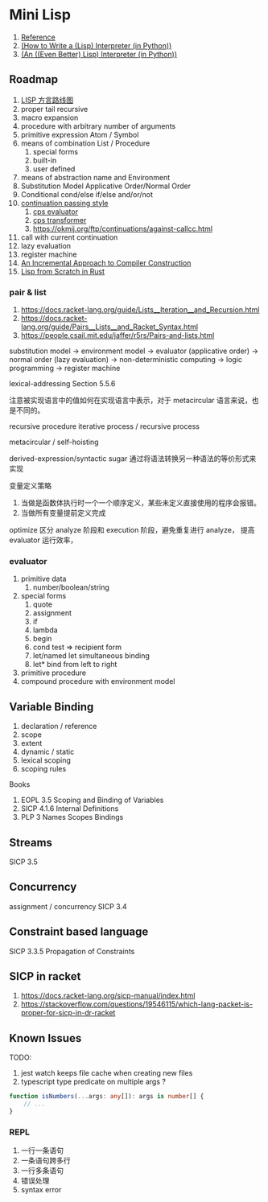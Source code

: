 # Mini Lisp

1. [Reference](https://maryrosecook.com/blog/post/little-lisp-interpreter)
1. [(How to Write a (Lisp) Interpreter (in Python))](http://norvig.com/lispy.html)
1. [(An ((Even Better) Lisp) Interpreter (in Python))](http://norvig.com/lispy2.html)

## Roadmap

1. [LISP 方言路线图](https://www.zhihu.com/question/26760072/answer/35156245)
1. proper tail recursive
1. macro expansion
1. procedure with arbitrary number of arguments
1. primitive expression Atom / Symbol
1. means of combination List / Procedure
    1. special forms
    1. built-in
    1. user defined
1. means of abstraction name and Environment
1. Substitution Model Applicative Order/Normal Order
1. Conditional cond/else if/else and/or/not
1. [continuation passing style](https://lisperator.net/pltut/cps-evaluator/)
    1. [cps evaluator](https://lisperator.net/pltut/cps-evaluator/)
    1. [cps transformer](https://lisperator.net/pltut/compiler/cps-transformer)
    1. https://okmij.org/ftp/continuations/against-callcc.html
1. call with current continuation
1. lazy evaluation
1. register machine
1. [An Incremental Approach to Compiler Construction](http://scheme2006.cs.uchicago.edu/11-ghuloum.pdf)
1. [Lisp from Scratch in Rust](https://www.youtube.com/watch?v=0-wrD7gQ9R4)

### pair & list

1. https://docs.racket-lang.org/guide/Lists__Iteration__and_Recursion.html
1. https://docs.racket-lang.org/guide/Pairs__Lists__and_Racket_Syntax.html
1. https://people.csail.mit.edu/jaffer/r5rs/Pairs-and-lists.html

substitution model -> environment model -> evaluator (applicative order) -> normal order (lazy evaluation) -> non-deterministic computing -> logic programming -> register machine

lexical-addressing Section 5.5.6

注意被实现语言中的值如何在实现语言中表示，对于 metacircular 语言来说，也是不同的。

recursive procedure iterative process / recursive process

metacircular / self-hoisting

derived-expression/syntactic sugar 通过将语法转换另一种语法的等价形式来实现

变量定义策略

1. 当做是函数体执行时一个一个顺序定义，某些未定义直接使用的程序会报错。
1. 当做所有变量提前定义完成

optimize 区分 analyze 阶段和 execution 阶段，避免重复进行 analyze， 提高 evaluator 运行效率，

### evaluator

1. primitive data
    1. number/boolean/string
1. special forms
    1. quote
    1. assignment
    1. if
    1. lambda
    1. begin
    1. cond test => recipient form
    1. let/named let simultaneous binding
    1. let\* bind from left to right
1. primitive procedure
1. compound procedure with environment model

## Variable Binding

1. declaration / reference
1. scope
1. extent
1. dynamic / static
1. lexical scoping
1. scoping rules

Books

1. EOPL 3.5 Scoping and Binding of Variables
1. SICP 4.1.6 Internal Definitions
1. PLP 3 Names Scopes Bindings

## Streams

SICP 3.5

## Concurrency

assignment / concurrency SICP 3.4

## Constraint based language

SICP 3.3.5 Propagation of Constraints

## SICP in racket

1. https://docs.racket-lang.org/sicp-manual/index.html
1. https://stackoverflow.com/questions/19546115/which-lang-packet-is-proper-for-sicp-in-dr-racket

## Known Issues

TODO:

1. jest watch keeps file cache when creating new files
1. typescript type predicate on multiple args ?

```ts
function isNumbers(...args: any[]): args is number[] {
    // ...
}
```

### REPL

1. 一行一条语句
1. 一条语句跨多行
1. 一行多条语句
1. 错误处理
1. syntax error
